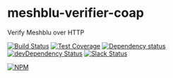 # meshblu-verifier-coap
Verify Meshblu over HTTP

[![Build Status](https://travis-ci.org/octoblu/meshblu-verifier-coap.svg?branch=master)](https://travis-ci.org/octoblu/meshblu-verifier-coap)
[![Test Coverage](https://codecov.io/gh/octoblu/meshblu-verifier-coap/branch/master/graph/badge.svg)](https://codecov.io/gh/octoblu/meshblu-verifier-coap)
[![Dependency status](http://img.shields.io/david/octoblu/meshblu-verifier-coap.svg?style=flat)](https://david-dm.org/octoblu/meshblu-verifier-coap)
[![devDependency Status](http://img.shields.io/david/dev/octoblu/meshblu-verifier-coap.svg?style=flat)](https://david-dm.org/octoblu/meshblu-verifier-coap#info=devDependencies)
[![Slack Status](http://community-slack.octoblu.com/badge.svg)](http://community-slack.octoblu.com)

[![NPM](https://nodei.co/npm/meshblu-verifier-coap.svg?style=flat)](https://npmjs.org/package/meshblu-verifier-coap)

